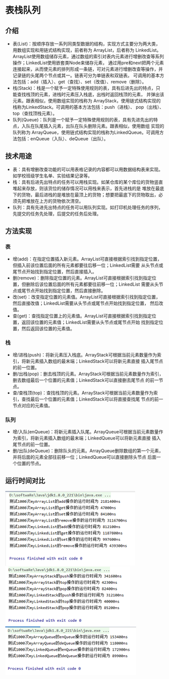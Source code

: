 # 表栈队列
## 介绍
- 表(List)：按顺序存放一系列同类型数据的结构，实现方式主要分为两大类，用数组实现和用链式结构实现，前者称为 ArrayList，后者称为 
LinkedList。ArrayList使用数组储存元素，通过数组的索引对表内元素进行增删改查等系列操作；LinkedList使用嵌套类Node来储存元素，
通过用pre和next把两个元素连接起来，从而使元素的排列形成一条链，可对元素进行增删改查等操作，并记录链的头尾两个节点或其一。链表可分为单链表和双链表。
可调用的基本方法包括：add（插入）、get（查找）、set（改值）、remove（删除）。
- 栈(Stack)：栈是一个赋予一定特殊使用规则的表，具有后进先出的特点，只能查找栈顶的元素，进栈时元素压入栈底，出栈时返回栈顶的元素，
并弹出该元素。跟表相似，使用数组实现的栈称为 ArrayStack，使用链式结构实现的栈称为LinkedStack。可调用的基本方法包括：push（进栈）、
pop（出栈）、top（查找顶栈元素）。
- 队列(Queue)：队列是一个赋予一定特殊使用规则的表，具有先进先出的特点，入队在队尾插入元素，出队在队头删除元素。跟表相似，使用数组
实现的队列称为 ArrayQueue，使用链式结构实现的栈称为LinkedQueue。可调用方法包括：enQueue（入队）、deQueue（出队）。
## 技术用途
- 表：具有增删改查功能的可以用表格记录的内容都可以用数据结构表来实现。如学校班级学生名单、实验结果记录等。
- 栈：具有后进先出特点的任务可以用栈实现。如某仓库的某个库位的货物竖直堆起来存放，则该货位的储存情况可以用栈来表示，首先进栈的是
堆放在最底下的货物，最后进栈的是堆放在最顶上的货物；想要把最底下的货物取出，必须先把堆放在上方的货物依次清空。
- 队列：具有先进先出特点的任务可以用队列实现。如打印机处理任务的序列，先提交的任务先处理，后提交的任务后处理。
## 方法实现
### 表
- 增(add)：在指定位置插入新元素。ArrayList可直接根据索引找到指定位置，但插入前该位置后面的所有元素都要往后移一位；LinkedList需要
从头节点或尾节点开始找到指定位置，然后直接插入。
- 删(remove)：删除指定位置的元素。ArrayList可直接根据索引找到指定位置，但删除后该位置后面的所有元素都要往前移一位；LinkedList
需要从头节点或尾节点开始找到指定位置，然后直接删除。
- 改(set)：改变指定位置的元素值。ArrayList可直接根据索引找到指定位置，然后直接改值；LinkedList需要从头节点或尾节点开始找到指定位置，
然后改值。
- 查(get)：查找指定位置上的元素值。ArrayList可直接根据索引找到指定位置，返回该位置的元素值；LinkedList需要从头节点或尾节点开始
找到指定位置，然后返回该位置的元素值。
### 栈
- 增/进栈(push)：将新元素压入栈底。ArrayStack可根据当前元素数量作为索引，将新元素插入数组的最末端；LinkedStack可以将新元素直接
插入尾节点的前一位置。
- 删/出栈(pop)：删去栈顶的元素。ArrayStack可根据当前元素数量作为索引，删去数组最后一个位置的元素值；LinkedStack可以直接删去尾节点
的前一节点。
- 查/查栈顶(top)：查找栈顶的元素。ArrayStack可根据当前元素数量作为索引，查找最后一个位置的元素值；LinkedStack可以将直接查找尾
节点的前一节点对应的元素值。
### 队列
- 增/入队(enQueue)：将新元素插入队尾。ArrayQueue可根据当前元素数量作为索引，将新元素插入数组的最末端；LinkedQueue可以将新元素直接
插入尾节点的前一位置。
- 删/出队(deQueue)：删除队头的元素。ArrayQueue删除数组的第一个元素，并将后面的元素全部往前移一位；LinkedQueue可以直接删除头节点
后面一个位置的节点。
## 运行时间对比
![List](https://github.com/FFFjx/DataStructures/blob/main/List/List.png)
![Stack](https://github.com/FFFjx/DataStructures/blob/main/List/Stack.png)
![Queue](https://github.com/FFFjx/DataStructures/blob/main/List/Queue.png)
